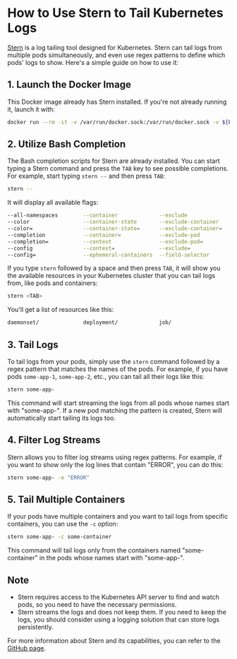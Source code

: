 # How to Use Stern to Tail Kubernetes Logs

[Stern](https://github.com/stern/stern) is a log tailing tool designed for Kubernetes. Stern can tail logs from multiple pods simultaneously, and even use regex patterns to define which pods' logs to show. Here's a simple guide on how to use it:

## 1. Launch the Docker Image

This Docker image already has Stern installed. If you're not already running it, launch it with:

```bash
docker run --rm -it -v /var/run/docker.sock:/var/run/docker.sock -v ${PWD}:/root/local --rm --network=host --workdir /root brakmic/devops:latest
```

## 2. Utilize Bash Completion

The Bash completion scripts for Stern are already installed. You can start typing a Stern command and press the `TAB` key to see possible completions. For example, start typing `stern --` and then press `TAB`:

```bash
stern --
```

It will display all available flags:

```bash
--all-namespaces        --container             --exclude               --field-selector=       --max-log-requests      --only-log-lines        --since=                --timestamps
--color                 --container-state       --exclude-container     --help                  --max-log-requests=     --output                --tail                  --timezone
--color=                --container-state=      --exclude-container=    --include               --namespace             --output=               --tail=                 --timezone=
--completion            --container=            --exclude-pod           --include=              --namespace=            --prompt                --template              --verbosity
--completion=           --context               --exclude-pod=          --init-containers       --no-follow             --selector              --template-file         --verbosity=
--config                --context=              --exclude=              --kubeconfig            --node                  --selector=             --template-file=        --version
--config=               --ephemeral-containers  --field-selector        --kubeconfig=           --node=                 --since                 --template=
```

If you type `stern` followed by a space and then press `TAB`, it will show you the available resources in your Kubernetes cluster that you can tail logs from, like pods and containers:

```bash
stern <TAB>
```

You'll get a list of resources like this:

```bash
daemonset/              deployment/             job/                    pod/                    replicaset/             replicationcontroller/  service/                statefulset/
```

## 3. Tail Logs

To tail logs from your pods, simply use the `stern` command followed by a regex pattern that matches the names of the pods. For example, if you have pods `some-app-1`, `some-app-2`, etc., you can tail all their logs like this:

```bash
stern some-app-
```

This command will start streaming the logs from all pods whose names start with "some-app-". If a new pod matching the pattern is created, Stern will automatically start tailing its logs too.

## 4. Filter Log Streams

Stern allows you to filter log streams using regex patterns. For example, if you want to show only the log lines that contain "ERROR", you can do this:

```bash
stern some-app- -e "ERROR"
```

## 5. Tail Multiple Containers

If your pods have multiple containers and you want to tail logs from specific containers, you can use the `-c` option:

```bash
stern some-app- -c some-container
```

This command will tail logs only from the containers named "some-container" in the pods whose names start with "some-app-".

## Note

- Stern requires access to the Kubernetes API server to find and watch pods, so you need to have the necessary permissions.
- Stern streams the logs and does not keep them. If you need to keep the logs, you should consider using a logging solution that can store logs persistently.

For more information about Stern and its capabilities, you can refer to the [GitHub page](https://github.com/stern/stern).
